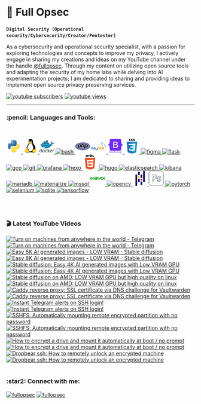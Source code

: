 # :closed_lock_with_key: Full Opsec
**`Digital Security (Operational security/Cybersecurity/Creator/Pentester)`**


As a cybersecurity and operational security specialist, with a passion for exploring technologies and concepts to improve my privacy, I actively engage in sharing my creations and ideas on my YouTube channel under the handle [@fullopsec](https;//www.youtube.com/@fullopsec). Through my content on utilizing open source tools and adapting the security of my home labs while delving into AI experimentation projects; I am dedicated to sharing and providing ideas to implement open source privacy preserving services. 


   <p align="left">
      <a href="https://www.youtube.com/@fullopsec?sub_confirmation=1">
         <img alt="youtube subscribers" title="Subscribe to my YouTube channel" src="https://custom-icon-badges.demolab.com/youtube/channel/subscribers/UC4LKtHItV5zgbAlHze5pA4w?color=%23E05D44&label=SUBSCRIBE&logo=video&logoColor=white&style=for-the-badge&labelColor=CE4630"/></a> 
      <a href="https://www.youtube.com/@fullopsec">
         <img alt="youtube views" title="YouTube views" src="https://custom-icon-badges.demolab.com/youtube/channel/views/UC4LKtHItV5zgbAlHze5pA4w?color=%23E1AD0E&logo=eye&logoColor=white&style=for-the-badge&labelColor=C79600"/></a>  
  <!---   <a href="https://github.com/fullopsec?tab=followers">
         <img alt="followers" title="Follow me on Github" src="https://custom-icon-badges.demolab.com/github/followers/fullopsec?color=236ad3&labelColor=1155ba&style=for-the-badge&logo=person-add&label=Follow&logoColor=white"/></a>
      <a href="https://github.com/fullopsec?tab=repositories&sort=stargazers">
         <img alt="total stars" title="Total stars on GitHub" src="https://custom-icon-badges.demolab.com/github/stars/fullopsec?color=55960c&style=for-the-badge&labelColor=488207&logo=star"/></a>
 -->  </p>
   
________

<h3 align="left"> :pencil: Languages and Tools:</h3>

<br>
<p align="left"> 
<a href="https://www.python.org" target="_blank" rel="noreferrer"> <img src="https://raw.githubusercontent.com/devicons/devicon/master/icons/python/python-original.svg" alt="python" width="40" height="40"/> </a>
<a href="https://www.linux.org/" target="_blank" rel="noreferrer"> <img src="https://raw.githubusercontent.com/devicons/devicon/master/icons/linux/linux-original.svg" alt="linux" width="40" height="40"/> </a>
   <a href="https://www.docker.com/" target="_blank" rel="noreferrer"> <img src="https://raw.githubusercontent.com/devicons/devicon/master/icons/docker/docker-original-wordmark.svg" alt="docker" width="40" height="40"/> </a>
<a href="https://www.gnu.org/software/bash/" target="_blank" rel="noreferrer"> <img src="https://www.vectorlogo.zone/logos/gnu_bash/gnu_bash-icon.svg" alt="bash" width="40" height="40"/> </a>
<a href="https://www.php.net" target="_blank" rel="noreferrer"> <img src="https://raw.githubusercontent.com/devicons/devicon/master/icons/php/php-original.svg" alt="php" width="40" height="40"/> </a> 
<a href="https://www.mysql.com/" target="_blank" rel="noreferrer"> <img src="https://raw.githubusercontent.com/devicons/devicon/master/icons/mysql/mysql-original-wordmark.svg" alt="mysql" width="40" height="40"/> </a> 
   <a href="https://getbootstrap.com" target="_blank" rel="noreferrer"> <img src="https://raw.githubusercontent.com/devicons/devicon/master/icons/bootstrap/bootstrap-plain-wordmark.svg" alt="bootstrap" width="40" height="40"/> </a> 
   <a href="https://www.w3schools.com/css/" target="_blank" rel="noreferrer"> <img src="https://raw.githubusercontent.com/devicons/devicon/master/icons/css3/css3-original-wordmark.svg" alt="css3" width="40" height="40"/> </a>  
   <a href="https://www.figma.com/" target="_blank" rel="noreferrer"> <img src="https://www.vectorlogo.zone/logos/figma/figma-icon.svg" alt="figma" width="40" height="40"/> </a> 
   <a href="https://flask.palletsprojects.com/" target="_blank" rel="noreferrer"> <img src="https://www.vectorlogo.zone/logos/pocoo_flask/pocoo_flask-icon.svg" alt="flask" width="40" height="40"/> </a> 
   <a href="https://cloud.google.com" target="_blank" rel="noreferrer"> <img src="https://www.vectorlogo.zone/logos/google_cloud/google_cloud-icon.svg" alt="gcp" width="40" height="40"/> </a> 
   <a href="https://git-scm.com/" target="_blank" rel="noreferrer"> <img src="https://www.vectorlogo.zone/logos/git-scm/git-scm-icon.svg" alt="git" width="40" height="40"/> </a> 
   <a href="https://grafana.com" target="_blank" rel="noreferrer"> <img src="https://www.vectorlogo.zone/logos/grafana/grafana-icon.svg" alt="grafana" width="40" height="40"/> </a> 
   <a href="hexo.io/" target="_blank" rel="noreferrer"> <img src="https://www.vectorlogo.zone/logos/hexoio/hexoio-icon.svg" alt="hexo" width="40" height="40"/> </a> 
   <a href="https://www.w3.org/html/" target="_blank" rel="noreferrer"> <img src="https://raw.githubusercontent.com/devicons/devicon/master/icons/html5/html5-original-wordmark.svg" alt="html5" width="40" height="40"/> </a>
   <a href="https://gohugo.io/" target="_blank" rel="noreferrer"> <img src="https://api.iconify.design/logos-hugo.svg" alt="hugo" width="40" height="40"/> </a> 
      <a href="https://www.elastic.co" target="_blank" rel="noreferrer"> <img src="https://www.vectorlogo.zone/logos/elastic/elastic-icon.svg" alt="elasticsearch" width="40" height="40"/> </a>
   <a href="https://www.elastic.co/kibana" target="_blank" rel="noreferrer"> <img src="https://www.vectorlogo.zone/logos/elasticco_kibana/elasticco_kibana-icon.svg" alt="kibana" width="40" height="40"/> </a>  <a href="https://mariadb.org/" target="_blank" rel="noreferrer"> <img src="https://www.vectorlogo.zone/logos/mariadb/mariadb-icon.svg" alt="mariadb" width="40" height="40"/> </a> 
   <a href="https://materializecss.com/" target="_blank" rel="noreferrer"> <img src="https://raw.githubusercontent.com/prplx/svg-logos/5585531d45d294869c4eaab4d7cf2e9c167710a9/svg/materialize.svg" alt="materialize" width="40" height="40"/> </a>
   <a href="https://www.microsoft.com/en-us/sql-server" target="_blank" rel="noreferrer"> <img src="https://www.svgrepo.com/show/303229/microsoft-sql-server-logo.svg" alt="mssql" width="40" height="40"/> </a> 
   <a href="https://www.nginx.com" target="_blank" rel="noreferrer"> <img src="https://raw.githubusercontent.com/devicons/devicon/master/icons/nginx/nginx-original.svg" alt="nginx" width="40" height="40"/> </a>
   <a href="https://opencv.org/" target="_blank" rel="noreferrer"> <img src="https://www.vectorlogo.zone/logos/opencv/opencv-icon.svg" alt="opencv" width="40" height="40"/> </a> 
   <a href="https://pandas.pydata.org/" target="_blank" rel="noreferrer"> <img src="https://raw.githubusercontent.com/devicons/devicon/2ae2a900d2f041da66e950e4d48052658d850630/icons/pandas/pandas-original.svg" alt="pandas" width="40" height="40"/> </a> 
   <a href="https://www.photoshop.com/en" target="_blank" rel="noreferrer"> <img src="https://raw.githubusercontent.com/devicons/devicon/master/icons/photoshop/photoshop-line.svg" alt="photoshop" width="40" height="40"/> </a> 
   <a href="https://pytorch.org/" target="_blank" rel="noreferrer"> <img src="https://www.vectorlogo.zone/logos/pytorch/pytorch-icon.svg" alt="pytorch" width="40" height="40"/> </a> 
   <a href="https://www.selenium.dev" target="_blank" rel="noreferrer"> <img src="https://raw.githubusercontent.com/detain/svg-logos/780f25886640cef088af994181646db2f6b1a3f8/svg/selenium-logo.svg" alt="selenium" width="40" height="40"/> </a> 
   <a href="https://www.sqlite.org/" target="_blank" rel="noreferrer"> <img src="https://www.vectorlogo.zone/logos/sqlite/sqlite-icon.svg" alt="sqlite" width="40" height="40"/> </a> 
   <a href="https://www.tensorflow.org" target="_blank" rel="noreferrer"> <img src="https://www.vectorlogo.zone/logos/tensorflow/tensorflow-icon.svg" alt="tensorflow" width="40" height="40"/> </a> </p>

<br />

#

### :clapper: Latest YouTube Videos

<!-- BEGIN YOUTUBE-CARDS -->
[![Turn on machines from anywhere in the world - Telegram](https://ytcards.demolab.com/?id=jX26s1SrdWM&title=Turn+on+machines+from+anywhere+in+the+world+-+Telegram&lang=en&timestamp=1685799756&background_color=%230d1117&title_color=%23ffffff&stats_color=%23dedede&max_title_lines=1&width=200&border_radius=5 "Turn on machines from anywhere in the world - Telegram")](https://www.youtube.com/watch?v=jX26s1SrdWM#gh-dark-mode-only)[![Turn on machines from anywhere in the world - Telegram](https://ytcards.demolab.com/?id=jX26s1SrdWM&title=Turn+on+machines+from+anywhere+in+the+world+-+Telegram&lang=en&timestamp=1685799756&background_color=%23ffffff&title_color=%2324292f&stats_color=%2357606a&max_title_lines=1&width=200&border_radius=5 "Turn on machines from anywhere in the world - Telegram")](https://www.youtube.com/watch?v=jX26s1SrdWM#gh-light-mode-only)
[![Easy 8K AI generated images - LOW VRAM - Stable diffusion](https://ytcards.demolab.com/?id=frbfPqtP2iA&title=Easy+8K+AI+generated+images+-+LOW+VRAM+-+Stable+diffusion&lang=en&timestamp=1683385730&background_color=%230d1117&title_color=%23ffffff&stats_color=%23dedede&max_title_lines=1&width=200&border_radius=5 "Easy 8K AI generated images - LOW VRAM - Stable diffusion")](https://www.youtube.com/watch?v=frbfPqtP2iA#gh-dark-mode-only)[![Easy 8K AI generated images - LOW VRAM - Stable diffusion](https://ytcards.demolab.com/?id=frbfPqtP2iA&title=Easy+8K+AI+generated+images+-+LOW+VRAM+-+Stable+diffusion&lang=en&timestamp=1683385730&background_color=%23ffffff&title_color=%2324292f&stats_color=%2357606a&max_title_lines=1&width=200&border_radius=5 "Easy 8K AI generated images - LOW VRAM - Stable diffusion")](https://www.youtube.com/watch?v=frbfPqtP2iA#gh-light-mode-only)
[![Stable diffusion: Easy 4K AI generated images with Low VRAM GPU](https://ytcards.demolab.com/?id=lA8PMsu_2WY&title=Stable+diffusion%3A+Easy+4K+AI+generated+images+with+Low+VRAM+GPU&lang=en&timestamp=1681737247&background_color=%230d1117&title_color=%23ffffff&stats_color=%23dedede&max_title_lines=1&width=200&border_radius=5 "Stable diffusion: Easy 4K AI generated images with Low VRAM GPU")](https://www.youtube.com/watch?v=lA8PMsu_2WY#gh-dark-mode-only)[![Stable diffusion: Easy 4K AI generated images with Low VRAM GPU](https://ytcards.demolab.com/?id=lA8PMsu_2WY&title=Stable+diffusion%3A+Easy+4K+AI+generated+images+with+Low+VRAM+GPU&lang=en&timestamp=1681737247&background_color=%23ffffff&title_color=%2324292f&stats_color=%2357606a&max_title_lines=1&width=200&border_radius=5 "Stable diffusion: Easy 4K AI generated images with Low VRAM GPU")](https://www.youtube.com/watch?v=lA8PMsu_2WY#gh-light-mode-only)
[![Stable diffusion on AMD: LOW VRAM GPU but high quality on linux](https://ytcards.demolab.com/?id=p2H_Zh4lJTI&title=Stable+diffusion+on+AMD%3A+LOW+VRAM+GPU+but+high+quality+on+linux&lang=en&timestamp=1681399105&background_color=%230d1117&title_color=%23ffffff&stats_color=%23dedede&max_title_lines=1&width=200&border_radius=5 "Stable diffusion on AMD: LOW VRAM GPU but high quality on linux")](https://www.youtube.com/watch?v=p2H_Zh4lJTI#gh-dark-mode-only)[![Stable diffusion on AMD: LOW VRAM GPU but high quality on linux](https://ytcards.demolab.com/?id=p2H_Zh4lJTI&title=Stable+diffusion+on+AMD%3A+LOW+VRAM+GPU+but+high+quality+on+linux&lang=en&timestamp=1681399105&background_color=%23ffffff&title_color=%2324292f&stats_color=%2357606a&max_title_lines=1&width=200&border_radius=5 "Stable diffusion on AMD: LOW VRAM GPU but high quality on linux")](https://www.youtube.com/watch?v=p2H_Zh4lJTI#gh-light-mode-only)
[![Caddy reverse proxy: SSL certificate via DNS challenge for Vaultwarden](https://ytcards.demolab.com/?id=0Ri3GVDc4pM&title=Caddy+reverse+proxy%3A+SSL+certificate+via+DNS+challenge+for+Vaultwarden&lang=en&timestamp=1680509531&background_color=%230d1117&title_color=%23ffffff&stats_color=%23dedede&max_title_lines=1&width=200&border_radius=5 "Caddy reverse proxy: SSL certificate via DNS challenge for Vaultwarden")](https://www.youtube.com/watch?v=0Ri3GVDc4pM#gh-dark-mode-only)[![Caddy reverse proxy: SSL certificate via DNS challenge for Vaultwarden](https://ytcards.demolab.com/?id=0Ri3GVDc4pM&title=Caddy+reverse+proxy%3A+SSL+certificate+via+DNS+challenge+for+Vaultwarden&lang=en&timestamp=1680509531&background_color=%23ffffff&title_color=%2324292f&stats_color=%2357606a&max_title_lines=1&width=200&border_radius=5 "Caddy reverse proxy: SSL certificate via DNS challenge for Vaultwarden")](https://www.youtube.com/watch?v=0Ri3GVDc4pM#gh-light-mode-only)
[![Instant Telegram alerts on SSH login!](https://ytcards.demolab.com/?id=-bmppdlnxEQ&title=Instant+Telegram+alerts+on+SSH+login%21&lang=en&timestamp=1670415995&background_color=%230d1117&title_color=%23ffffff&stats_color=%23dedede&max_title_lines=1&width=200&border_radius=5 "Instant Telegram alerts on SSH login!")](https://www.youtube.com/watch?v=-bmppdlnxEQ#gh-dark-mode-only)[![Instant Telegram alerts on SSH login!](https://ytcards.demolab.com/?id=-bmppdlnxEQ&title=Instant+Telegram+alerts+on+SSH+login%21&lang=en&timestamp=1670415995&background_color=%23ffffff&title_color=%2324292f&stats_color=%2357606a&max_title_lines=1&width=200&border_radius=5 "Instant Telegram alerts on SSH login!")](https://www.youtube.com/watch?v=-bmppdlnxEQ#gh-light-mode-only)
[![SSHFS: Automatically mounting remote encrypted partition with no password](https://ytcards.demolab.com/?id=gEeHH7n07YE&title=SSHFS%3A+Automatically+mounting+remote+encrypted+partition+with+no+password&lang=en&timestamp=1668263724&background_color=%230d1117&title_color=%23ffffff&stats_color=%23dedede&max_title_lines=1&width=200&border_radius=5 "SSHFS: Automatically mounting remote encrypted partition with no password")](https://www.youtube.com/watch?v=gEeHH7n07YE#gh-dark-mode-only)[![SSHFS: Automatically mounting remote encrypted partition with no password](https://ytcards.demolab.com/?id=gEeHH7n07YE&title=SSHFS%3A+Automatically+mounting+remote+encrypted+partition+with+no+password&lang=en&timestamp=1668263724&background_color=%23ffffff&title_color=%2324292f&stats_color=%2357606a&max_title_lines=1&width=200&border_radius=5 "SSHFS: Automatically mounting remote encrypted partition with no password")](https://www.youtube.com/watch?v=gEeHH7n07YE#gh-light-mode-only)
[![How to encrypt a drive and mount it automatically at boot / no prompt](https://ytcards.demolab.com/?id=UXJrSji-nNo&title=How+to+encrypt+a+drive+and+mount+it+automatically+at+boot+%2F+no+prompt&lang=en&timestamp=1665756078&background_color=%230d1117&title_color=%23ffffff&stats_color=%23dedede&max_title_lines=1&width=200&border_radius=5 "How to encrypt a drive and mount it automatically at boot / no prompt")](https://www.youtube.com/watch?v=UXJrSji-nNo#gh-dark-mode-only)[![How to encrypt a drive and mount it automatically at boot / no prompt](https://ytcards.demolab.com/?id=UXJrSji-nNo&title=How+to+encrypt+a+drive+and+mount+it+automatically+at+boot+%2F+no+prompt&lang=en&timestamp=1665756078&background_color=%23ffffff&title_color=%2324292f&stats_color=%2357606a&max_title_lines=1&width=200&border_radius=5 "How to encrypt a drive and mount it automatically at boot / no prompt")](https://www.youtube.com/watch?v=UXJrSji-nNo#gh-light-mode-only)
[![Dropbear ssh: How to remotely unlock an encrypted machine](https://ytcards.demolab.com/?id=7TLPExkUHqw&title=Dropbear+ssh%3A+How+to+remotely+unlock+an+encrypted+machine&lang=en&timestamp=1665332014&background_color=%230d1117&title_color=%23ffffff&stats_color=%23dedede&max_title_lines=1&width=200&border_radius=5 "Dropbear ssh: How to remotely unlock an encrypted machine")](https://www.youtube.com/watch?v=7TLPExkUHqw#gh-dark-mode-only)[![Dropbear ssh: How to remotely unlock an encrypted machine](https://ytcards.demolab.com/?id=7TLPExkUHqw&title=Dropbear+ssh%3A+How+to+remotely+unlock+an+encrypted+machine&lang=en&timestamp=1665332014&background_color=%23ffffff&title_color=%2324292f&stats_color=%2357606a&max_title_lines=1&width=200&border_radius=5 "Dropbear ssh: How to remotely unlock an encrypted machine")](https://www.youtube.com/watch?v=7TLPExkUHqw#gh-light-mode-only)
<!-- END YOUTUBE-CARDS -->

#


<h3 align="left"> :star2: Connect with me:</h3>
<p align="left">
<a href="https://twitter.com/fullopsec" target="blank"><img align="center" src="https://raw.githubusercontent.com/rahuldkjain/github-profile-readme-generator/master/src/images/icons/Social/twitter.svg" alt="fullopsec" height="30" width="40" /></a>
<a href="https://www.youtube.com/@fullopsec" target="blank"><img align="center" src="https://raw.githubusercontent.com/rahuldkjain/github-profile-readme-generator/master/src/images/icons/Social/youtube.svg" alt="fullopsec" height="30" width="40" /></a>
</p>

#



<!--- 

<p><img align="left" src="https://github-readme-stats.vercel.app/api/top-langs?username=fullopsec&show_icons=true&locale=en&layout=compact" alt="fullopsec" /></p>

<p>&nbsp;<img align="center" src="https://github-readme-stats.vercel.app/api?username=fullopsec&show_icons=true&locale=en" alt="fullopsec" /></p>
 --> 
